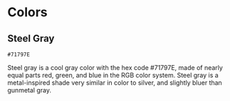 # Colors

## Steel Gray

`#71797E`

Steel gray is a cool gray color with the hex code #71797E, made of nearly equal parts red, green, and blue in the RGB color system. Steel gray is a metal-inspired shade very similar in color to silver, and slightly bluer than gunmetal gray.
